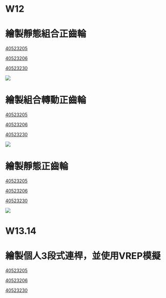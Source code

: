 # W12

# 繪製靜態組合正齒輪

[40523205](https://s40523205.github.io/cd-2018/blog/hui-zhi-jing-tai-zu-he-zheng-chi-lun.html)

[40523206](https://s40523206.github.io/cd2018/blog/hui-zhi-jing-tai-zheng-chi-lun.html)

[40523230](https://s40523230.github.io/cd2018/blog/hui-zhi-jing-tai-zheng-chi-lun.html)

![](https://s40523205.gitbooks.io/cd2018/content/assets/import2.png?raw=true)

# 繪製組合轉動正齒輪

[40523205](https://s40523205.github.io/cd-2018/blog/hui-zhi-zu-he-zhuan-dong-zheng-chi-lun.html)

[40523206](https://s40523206.github.io/cd2018/blog/hui-zhi-jing-tai-zu-he-zheng-chi-lun.html)

[40523230](https://s40523230.github.io/cd2018/blog/hui-zhi-jing-tai-zu-he-zheng-chi-lun.html)

![](https://s40523205.gitbooks.io/cd2018/content/assets/1import.png?raw=true)

# 繪製靜態正齒輪

[40523205](https://s40523205.github.io/cd-2018/blog/hui-zhi-jing-tai-zheng-chi-lun.html)

[40523206](https://s40523206.github.io/cd2018/blog/hui-zhi-zu-he-zhuan-dong-zheng-chi-lun.html)

[40523230](https://s40523230.github.io/cd2018/blog/hui-zhi-zu-he-zhuan-dong-zheng-chi-lun.html)

![](https://s40523205.gitbooks.io/cd2018/content/assets/3import.png?raw=true)

# W13.14

# 繪製個人3段式連桿，並使用VREP模擬

[40523205](https://youtu.be/xiHBk5KVd9E)

[40523206](https://www.youtube.com/watch?v=MhvMCR8BNTg)

[40523230](https://youtu.be/hFHdkJ084Mg)
